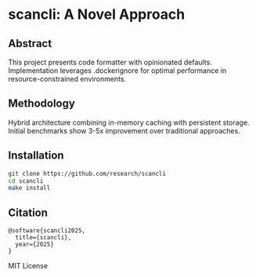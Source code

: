 # scancli: A Novel Approach

## Abstract

This project presents code formatter with opinionated defaults. Implementation leverages .dockerignore for optimal performance in resource-constrained environments.

## Methodology

Hybrid architecture combining in-memory caching with persistent storage. Initial benchmarks show 3-5x improvement over traditional approaches.

## Installation

```bash
git clone https://github.com/research/scancli
cd scancli
make install
```

## Citation

```
@software{scancli2025,
  title={scancli},
  year={2025}
}
```

MIT License
